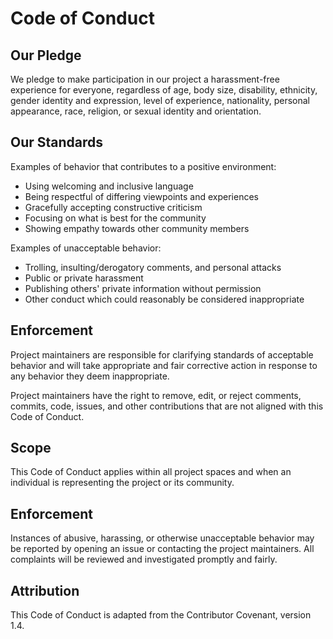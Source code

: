 # Code of Conduct

## Our Pledge

We pledge to make participation in our project a harassment-free experience for everyone, regardless of age, body size, disability, ethnicity, gender identity and expression, level of experience, nationality, personal appearance, race, religion, or sexual identity and orientation.

## Our Standards

Examples of behavior that contributes to a positive environment:

- Using welcoming and inclusive language
- Being respectful of differing viewpoints and experiences
- Gracefully accepting constructive criticism
- Focusing on what is best for the community
- Showing empathy towards other community members

Examples of unacceptable behavior:

- Trolling, insulting/derogatory comments, and personal attacks
- Public or private harassment
- Publishing others' private information without permission
- Other conduct which could reasonably be considered inappropriate

## Enforcement

Project maintainers are responsible for clarifying standards of acceptable behavior and will take appropriate and fair corrective action in response to any behavior they deem inappropriate.

Project maintainers have the right to remove, edit, or reject comments, commits, code, issues, and other contributions that are not aligned with this Code of Conduct.

## Scope

This Code of Conduct applies within all project spaces and when an individual is representing the project or its community.

## Enforcement

Instances of abusive, harassing, or otherwise unacceptable behavior may be reported by opening an issue or contacting the project maintainers. All complaints will be reviewed and investigated promptly and fairly.

## Attribution

This Code of Conduct is adapted from the Contributor Covenant, version 1.4.
